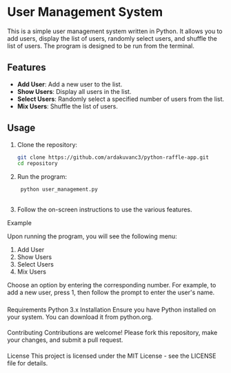 # User Management System

This is a simple user management system written in Python. It allows you to add users, display the list of users, randomly select users, and shuffle the list of users. The program is designed to be run from the terminal.

## Features

- **Add User**: Add a new user to the list.
- **Show Users**: Display all users in the list.
- **Select Users**: Randomly select a specified number of users from the list.
- **Mix Users**: Shuffle the list of users.

## Usage

1. Clone the repository:
   ```bash
   git clone https://github.com/ardakuvanc3/python-raffle-app.git
   cd repository

2. Run the program:

   ```python
    python user_management.py

##

3. Follow the on-screen instructions to use the various features.

Example

Upon running the program, you will see the following menu:

1. Add User
2. Show Users
3. Select Users
4. Mix Users

Choose an option by entering the corresponding number. For example, to add a new user, press 1, then follow the prompt to enter the user's name.

###
Requirements
Python 3.x
Installation
Ensure you have Python installed on your system. You can download it from python.org.

####
Contributing
Contributions are welcome! Please fork this repository, make your changes, and submit a pull request.
####
License
This project is licensed under the MIT License - see the LICENSE file for details.